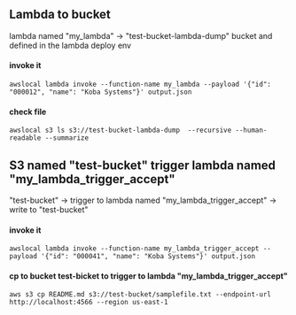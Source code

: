 ## Lambda to bucket

lambda named "my_lambda" -> "test-bucket-lambda-dump" bucket and defined in the lambda deploy env
#### invoke it
```shell
awslocal lambda invoke --function-name my_lambda --payload '{"id": "000012", "name": "Koba Systems"}' output.json
```

#### check file
```shell
awslocal s3 ls s3://test-bucket-lambda-dump  --recursive --human-readable --summarize
```


## S3 named "test-bucket" trigger lambda named "my_lambda_trigger_accept"
"test-bucket" -> trigger to lambda named "my_lambda_trigger_accept"  -> write to "test-bucket"
#### invoke it
```shell
awslocal lambda invoke --function-name my_lambda_trigger_accept --payload '{"id": "000041", "name": "Koba Systems"}' output.json
```

#### cp to bucket test-bicket to trigger to lambda "my_lambda_trigger_accept"
```shell
aws s3 cp README.md s3://test-bucket/samplefile.txt --endpoint-url http://localhost:4566 --region us-east-1

```

